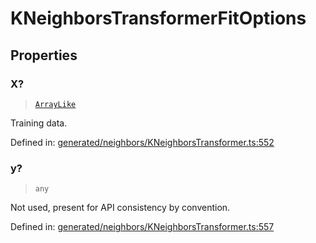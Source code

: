 # KNeighborsTransformerFitOptions

## Properties

### X?

> [`ArrayLike`](../types/ArrayLike.md)

Training data.

Defined in:  [generated/neighbors/KNeighborsTransformer.ts:552](https://github.com/transitive-bullshit/scikit-learn-ts/blob/122b3c0/packages/sklearn/src/generated/neighbors/KNeighborsTransformer.ts#L552)

### y?

> `any`

Not used, present for API consistency by convention.

Defined in:  [generated/neighbors/KNeighborsTransformer.ts:557](https://github.com/transitive-bullshit/scikit-learn-ts/blob/122b3c0/packages/sklearn/src/generated/neighbors/KNeighborsTransformer.ts#L557)
